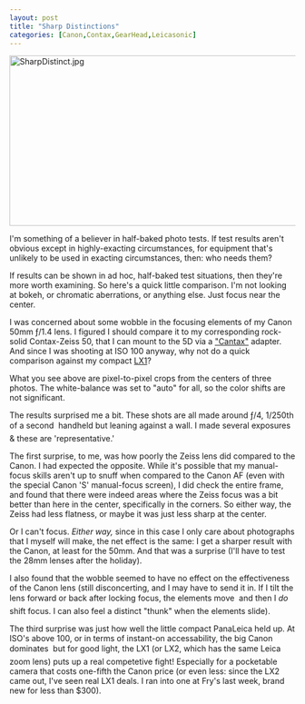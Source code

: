 ```yaml
---
layout: post
title: "Sharp Distinctions"
categories: [Canon,Contax,GearHead,Leicasonic]
---
```

<img alt="SharpDistinct.jpg" src="http://www.botzilla.com/blog/pix2006/SharpDistinct.jpg" width="807" height="300" border="0" />

I'm something of a believer in half-baked photo tests. If test results aren't obvious except in highly-exacting circumstances, for equipment that's unlikely to be used in exacting circumstances, then: who needs them?

If results can be shown in ad hoc, half-baked test situations, then they're more worth examining. So here's a quick little comparison. I'm not looking at bokeh, or chromatic aberrations, or anything else. Just focus near the center.

I was concerned about some wobble in the focusing elements of my Canon 50mm &#402;/1.4 lens. I figured I should compare it to my corresponding rock-solid Contax-Zeiss 50, that I can mount to the 5D via a <a href="http://www.botzilla.com/blog/archives/000392.html">"Cantax"</a> adapter. And since I was shooting at ISO 100 anyway, why not do a quick comparison against my compact <a href="http://www.botzilla.com/blog/archives/000479.html">LX1</a>?

What you see above are pixel-to-pixel crops from the centers of three photos. The white-balance was set to "auto" for all, so the color shifts are not significant.

The results surprised me a bit. These shots are all made around &#402;/4, 1/250th of a second &#151; handheld but leaning against a wall. I made several exposures & these are 'representative.'

The first surprise, to me, was how poorly the Zeiss lens did compared to the Canon. I had expected the opposite. While it's possible that my manual-focus skills aren't up to snuff when compared to the Canon AF (even with the special Canon 'S' manual-focus screen), I did check the entire frame, and found that there were indeed areas where the Zeiss focus was a bit better than here in the center, specifically in the corners. So either way, the Zeiss had less flatness, or maybe it was just less sharp at the center.

Or I can't focus. <i>Either way,</i> since in this case I only care about photographs that I myself will make, the net effect is the same: I get a sharper result with the Canon, at least for the 50mm. And that was a surprise (I'll have to test the 28mm lenses after the holiday).

I also found that the wobble seemed to have no effect on the effectiveness of the Canon lens (still disconcerting, and I may have to send it in. If I tilt the lens forward or back after locking focus, the elements move &#151; and then I <i>do</i> shift focus. I can also feel a distinct "thunk" when the elements slide).

The third surprise was just how well the little compact PanaLeica held up. At ISO's above 100, or in terms of instant-on accessability, the big Canon dominates &#151; but for good light, the LX1 (or LX2, which has the same Leica zoom lens) puts up a real competetive fight! Especially for a pocketable camera that costs one-fifth the Canon price (or even less: since the LX2 came out, I've seen real LX1 deals. I ran into one at Fry's last week, brand new for less than $300).



